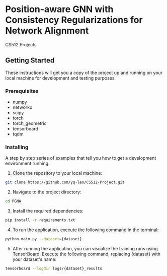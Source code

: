 # Position-aware GNN with Consistency Regularizations for Network Alignment

CS512 Projects

## Getting Started

These instructions will get you a copy of the project up and running on your local machine for development and testing purposes. 

### Prerequisites

- numpy
- networkx
- scipy
- torch
- torch_geometric
- tensorboard
- tqdm

### Installing

A step by step series of examples that tell you how to get a development environment running.

1. Clone the repository to your local machine:

```sh
git clone https://github.com/yq-leo/CS512-Project.git
```

2. Navigate to the project directory:

```sh
cd PGNA
```

3. Install the required dependencies:
```sh
pip install -r requirements.txt
```

4. To run the application, execute the following command in the terminal:
```sh
python main.py --dataset={dataset}
```

5. After running the application, you can visualize the training runs using TensorBoard. Execute the following command, replacing {dataset} with your dataset's name:
```sh
tensorboard --logdir logs/{dataset}_results
```




